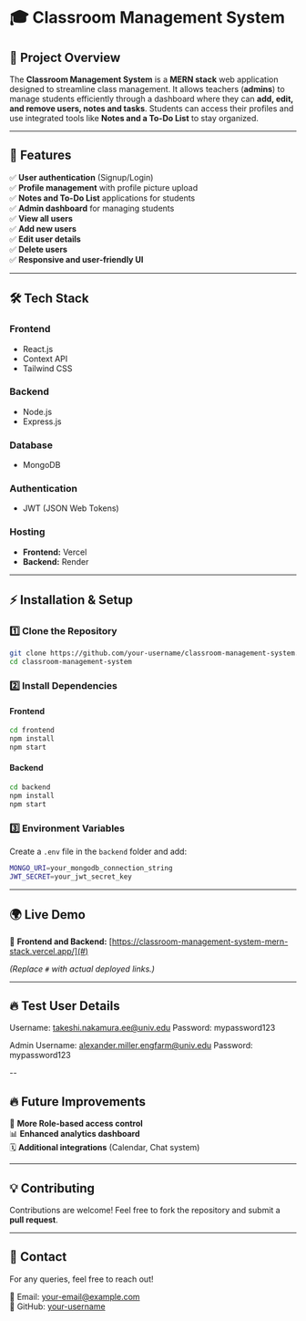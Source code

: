 # 🎓 Classroom Management System  

## 📌 Project Overview  

The **Classroom Management System** is a **MERN stack** web application designed to streamline class management. It allows teachers (**admins**) to manage students efficiently through a dashboard where they can **add, edit, and remove users, notes and tasks**. Students can access their profiles and use integrated tools like **Notes and a To-Do List** to stay organized.  

---

## 🚀 Features  

✅ **User authentication** (Signup/Login)  
✅ **Profile management** with profile picture upload  
✅ **Notes and To-Do List** applications for students  
✅ **Admin dashboard** for managing students  
✅ **View all users**  
✅ **Add new users**  
✅ **Edit user details**  
✅ **Delete users**  
✅ **Responsive and user-friendly UI**  

---

## 🛠️ Tech Stack  

### **Frontend**  
- React.js  
- Context API  
- Tailwind CSS  

### **Backend**  
- Node.js  
- Express.js  

### **Database**  
- MongoDB  

### **Authentication**  
- JWT (JSON Web Tokens)  

### **Hosting**  
- **Frontend:** Vercel  
- **Backend:** Render  

---
<!---
## 📸 Screenshots  

1️⃣ **Home Page** – Shows login/signup options.  
   ![Home Page](./screenshots/homepage.png)  

2️⃣ **Login Page** – User authentication.  
   ![Login Page](./screenshots/login.png)  

3️⃣ **User Dashboard** – Displays options like Notes & To-Do List.  
   ![User Dashboard](./screenshots/user-dashboard.png)  

4️⃣ **Admin Panel** – Overview of all users.  
   ![Admin Panel](./screenshots/admin-panel.png)  

5️⃣ **Add User Modal** – Popup form to add a new user.  
   ![Add User Modal](./screenshots/add-user-modal.png)  

6️⃣ **Edit User Modal** – Form to edit user details.  
   ![Edit User Modal](./screenshots/edit-user-modal.png)  

7️⃣ **Delete Confirmation Modal** – Prompt before deleting a user.  
   ![Delete Modal](./screenshots/delete-modal.png)  

_(Save your screenshots in a `screenshots/` folder in the repo and replace the placeholder paths above.)_  

---
-->

## ⚡ Installation & Setup  

### 1️⃣ Clone the Repository  

```sh
git clone https://github.com/your-username/classroom-management-system.git
cd classroom-management-system
```

### 2️⃣ Install Dependencies  

#### Frontend  

```sh
cd frontend
npm install
npm start
```

#### Backend  

```sh
cd backend
npm install
npm start
```

### 3️⃣ Environment Variables  

Create a `.env` file in the `backend` folder and add:  

```sh
MONGO_URI=your_mongodb_connection_string
JWT_SECRET=your_jwt_secret_key
```

---

## 🌍 Live Demo  

🔗 **Frontend and Backend:** [https://classroom-management-system-mern-stack.vercel.app/](#)  

_(Replace `#` with actual deployed links.)_  

---

## 🔥 Test User Details

Username: takeshi.nakamura.ee@univ.edu
Password: mypassword123

Admin Username: alexander.miller.engfarm@univ.edu
Password: mypassword123

--

## 🔥 Future Improvements  

🚀 **More Role-based access control**  
📊 **Enhanced analytics dashboard**  
🗓️ **Additional integrations** (Calendar, Chat system)  

---


## 💡 Contributing  

Contributions are welcome! Feel free to fork the repository and submit a **pull request**.  

---

## 📩 Contact  

For any queries, feel free to reach out!  

📧 Email: your-email@example.com  
🐙 GitHub: [your-username](https://github.com/your-username)  

